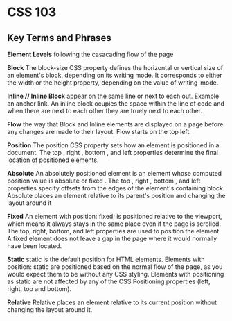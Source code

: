 # CSS 103
## Key Terms and Phrases

**Element Levels**
following the casacading flow of the page

**Block** 
The block-size CSS property defines the horizontal or vertical size of an element's block, depending on its writing mode. It corresponds to either the width or the height property, depending on the value of writing-mode.

**Inline // Inline Block**
appear on the same line or next to each out. Example an anchor link. An inline block ocupies the space within the line of code and when there are next to each other they are truely next to each other. 

**Flow**
the way that Block and Inline elements are displayed on a page before any changes are made to their layout. Flow starts on the top left. 

**Position**
The position CSS property sets how an element is positioned in a document. The top , right , bottom , and left properties determine the final location of positioned elements.

**Absolute**
An absolutely positioned element is an element whose computed position value is absolute or fixed . The top , right , bottom , and left properties specify offsets from the edges of the element's containing block.  Absolute places an element relative to its parent's position and changing the layout around it

**Fixed**
An element with position: fixed; is positioned relative to the viewport, which means it always stays in the same place even if the page is scrolled. The top, right, bottom, and left properties are used to position the element. A fixed element does not leave a gap in the page where it would normally have been located.

**Static**
static is the default position for HTML elements. Elements with position: static are positioned based on the normal flow of the page, as you would expect them to be without any CSS styling. Elements with positioning as static are not affected by any of the CSS Positioning properties (left, right, top and bottom).

**Relative**
Relative places an element relative to its current position without changing the layout around it. 
